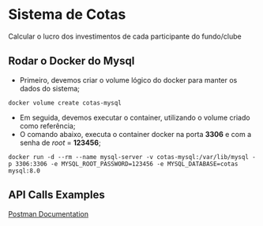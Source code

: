 # Sistema de Cotas
Calcular o lucro dos investimentos de cada participante do fundo/clube

## Rodar o Docker do Mysql

* Primeiro, devemos criar o volume lógico do docker para manter os dados do sistema;

```
docker volume create cotas-mysql
```

* Em seguida, devemos executar o container, utilizando o volume criado como referência;
* O comando abaixo, executa o container docker na porta **3306** e com a senha de *root* = **123456**;

```
docker run -d --rm --name mysql-server -v cotas-mysql:/var/lib/mysql -p 3306:3306 -e MYSQL_ROOT_PASSWORD=123456 -e MYSQL_DATABASE=cotas mysql:8.0
```

## API Calls Examples

[Postman Documentation](https://documenter.getpostman.com/view/984544/SWTG6bCs)

